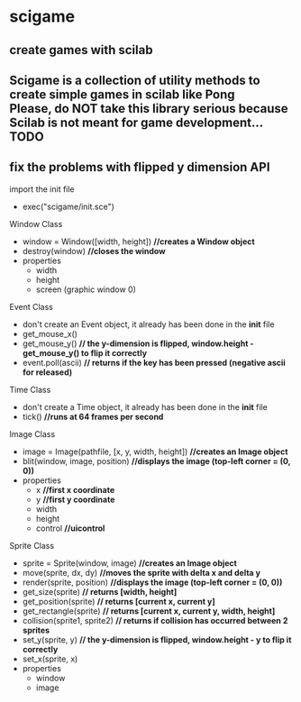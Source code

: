 # scigame
create games with scilab
-------
Scigame is a collection of utility methods to create simple games in scilab like Pong <br/>
Please, do NOT take this library serious because Scilab is not meant for game development...
TODO
-------
fix the problems with flipped y dimension
API
-------
import the init file
* exec("scigame/init.sce")

Window Class
* window = Window([width, height]) __//creates a Window object__
* destroy(window) __//closes the window__ 
* properties
    - width
    - height
    - screen (graphic window 0)

Event Class
* don't create an Event object, it already has been done in the __init__ file
* get_mouse_x()
* get_mouse_y() __// the y-dimension is flipped, window.height - get_mouse_y() to flip it correctly__
* event.poll(ascii) __// returns if the key has been pressed (negative ascii for released)__

Time Class
* don't create a Time object, it already has been done in the __init__ file
* tick() __//runs at 64 frames per second__

Image Class
* image = Image(pathfile, [x, y, width, height]) __//creates an Image object__
* blit(window, image, position) __//displays the image (top-left corner = (0, 0))__ 
* properties
    - x __//first x coordinate__ 
    - y __//first y coordinate__ 
    - width
    - height
    - control __//uicontrol__ 
    
Sprite Class
* sprite = Sprite(window, image) __//creates an Image object__
* move(sprite, dx, dy) __//moves the sprite with delta x and delta y__
* render(sprite, position) __//displays the image (top-left corner = (0, 0))__ 
* get_size(sprite) __// returns [width, height]__ 
* get_position(sprite) __// returns [current x, current y]__
* get_rectangle(sprite) __// returns [current x, current y, width, height]__ 
* collision(sprite1, sprite2) __// returns if collision has occurred between 2 sprites__
* set_y(sprite, y) __// the y-dimension is flipped, window.height - y to flip it correctly__
* set_x(sprite, x)
* properties
    - window
    - image

